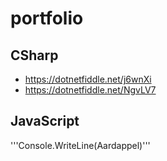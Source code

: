 # portfolio
## CSharp
- https://dotnetfiddle.net/j6wnXi
- https://dotnetfiddle.net/NgvLV7

## JavaScript

'''Console.WriteLine(Aardappel)'''